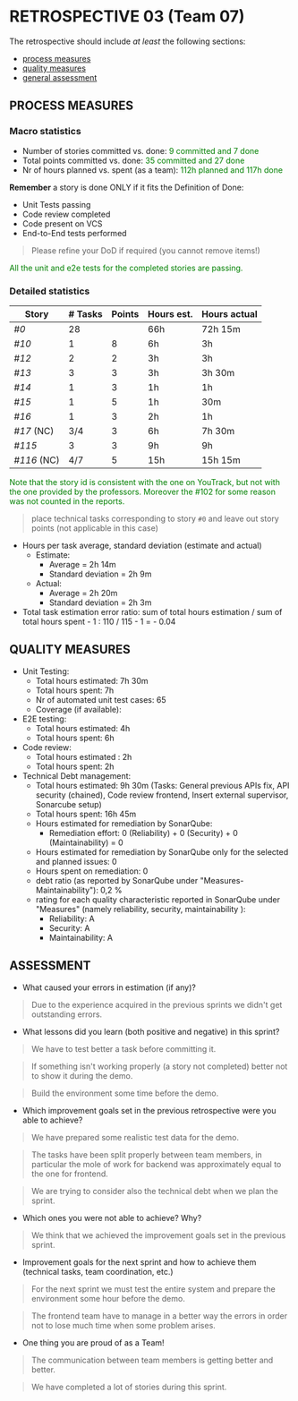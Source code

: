 # RETROSPECTIVE 03 (Team 07)

The retrospective should include _at least_ the following
sections:

- [process measures](#process-measures)
- [quality measures](#quality-measures)
- [general assessment](#assessment)

## PROCESS MEASURES

### Macro statistics

- Number of stories committed vs. done:<span style="color:green"> 9 committed and 7 done
- Total points committed vs. done: <span style="color:green">35 committed and 27 done
- Nr of hours planned vs. spent (as a team):<span style="color:green"> 112h planned and 117h done

**Remember** a story is done ONLY if it fits the Definition of Done:

- Unit Tests passing
- Code review completed
- Code present on VCS
- End-to-End tests performed

> Please refine your DoD if required (you cannot remove items!)

<span style="color:green">
All the unit and e2e tests for the completed stories are passing.
</span>

### Detailed statistics

| Story | # Tasks | Points | Hours est. | Hours actual |
| ----- | ------- | ------ |------------|--------------|
| _#0_  | 28      |        | 66h        | 72h 15m      |
| _#10_  | 1       | 8      | 6h         | 3h           |
| _#12_  | 2       | 2      | 3h         | 3h           |
| _#13_  | 3       | 3      | 3h         | 3h 30m       |
| _#14_  | 1       | 3      | 1h         | 1h           |
| _#15_  | 1       | 5      | 1h         | 30m          |
| _#16_  | 1       | 3      | 2h         | 1h           |
| _#17_ (NC)  | 3/4       | 3      | 6h         | 7h 30m       |
| _#115_  | 3       | 3      | 9h         | 9h           |
| _#116_ (NC)  | 4/7       | 5      | 15h        | 15h 15m      |

<span style="color:green">
Note that the story id is consistent with the one on YouTrack, but not with the one provided by the professors.</span>

<span style="color:green">
Moreover the #102 for some reason was not counted in the reports.</span>


> place technical tasks corresponding to story `#0` and leave out story points (not applicable in this case)

- Hours per task average, standard deviation (estimate and actual)
    - Estimate:
        - Average = 2h 14m
        - Standard deviation = 2h 9m
    - Actual:
        - Average = 2h 20m
        - Standard deviation = 2h 3m
- Total task estimation error ratio: sum of total hours estimation / sum of total hours spent - 1 : 110 / 115 - 1 = - 0.04

## QUALITY MEASURES

- Unit Testing:
    - Total hours estimated: 7h 30m
    - Total hours spent: 7h
    - Nr of automated unit test cases: 65
    - Coverage (if available):
- E2E testing:
    - Total hours estimated: 4h
    - Total hours spent: 6h
- Code review:
    - Total hours estimated : 2h
    - Total hours spent: 2h
- Technical Debt management:
    - Total hours estimated: 9h 30m (Tasks: General previous APIs fix, API security (chained), Code review frontend, Insert external supervisor, Sonarcube setup)
    - Total hours spent: 16h 45m
    - Hours estimated for remediation by SonarQube:
        - Remediation effort: 0 (Reliability) + 0 (Security) + 0 (Maintainability) = 0
    - Hours estimated for remediation by SonarQube only for the selected and planned issues: 0
    - Hours spent on remediation: 0
    - debt ratio (as reported by SonarQube under "Measures-Maintainability"): 0,2 %
    - rating for each quality characteristic reported in SonarQube under "Measures" (namely reliability, security, maintainability ):
        - Reliability: A
        - Security: A
        - Maintainability: A

## ASSESSMENT

- What caused your errors in estimation (if any)?

 > Due to the experience acquired in the previous sprints we didn't get outstanding errors.

- What lessons did you learn (both positive and negative) in this sprint?

 > We have to test better a task before committing it.

 > If something isn't working properly (a story not completed) better not to show it during the demo.

 > Build the environment some time before the demo.

- Which improvement goals set in the previous retrospective were you able to achieve?

 > We have prepared some realistic test data for the demo.

 > The tasks have been split properly between team members, in particular the mole of work for backend was
 > approximately equal to the one for frontend.

 > We are trying to consider also the technical debt when we plan the sprint.

- Which ones you were not able to achieve? Why?

 > We think that we achieved the improvement goals set in the previous sprint.

- Improvement goals for the next sprint and how to achieve them (technical tasks, team coordination, etc.)

 > For the next sprint we must test the entire system and prepare the environment some hour before the demo.

 > The frontend team have to manage in a better way the errors in order not to lose much time when some problem arises.

- One thing you are proud of as a Team!

 > The communication between team members is getting better and better.

 > We have completed a lot of stories during this sprint.
